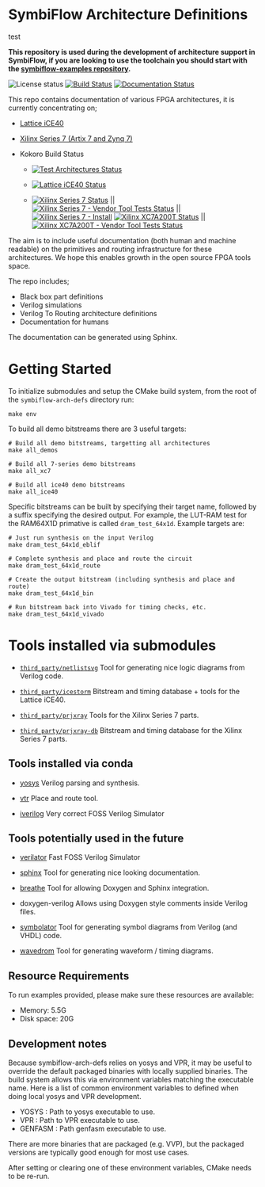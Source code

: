 # SymbiFlow Architecture Definitions

test

**This repository is used during the development of architecture support in SymbiFlow, if you are looking to use the toolchain you should start with the [symbiflow-examples repository](https://github.com/SymbiFlow/symbiflow-examples).**

![License status](https://img.shields.io/github/license/SymbiFlow/symbiflow-arch-defs)
[![Build Status](https://travis-ci.org/SymbiFlow/symbiflow-arch-defs.svg?branch=master)](https://travis-ci.org/SymbiFlow/symbiflow-arch-defs)
[![Documentation Status](https://readthedocs.org/projects/symbiflow-arch-defs/badge/?version=latest)](https://symbiflow.readthedocs.io/projects/arch-defs/en/latest/?badge=latest)

This repo contains documentation of various FPGA architectures, it is currently
concentrating on;

 * [Lattice iCE40](ice40)
 * [Xilinx Series 7 (Artix 7 and Zynq 7)](xc/xc7)

 * Kokoro Build Status
   * [![Test Architectures Status](http://storage.googleapis.com/symbiflow-badges/symbiflow-arch-defs/testarch.svg)](http://storage.googleapis.com/symbiflow-badges/symbiflow-arch-defs/testarch.html)

   * [![Lattice iCE40 Status](http://storage.googleapis.com/symbiflow-badges/symbiflow-arch-defs/ice40.svg)](http://storage.googleapis.com/symbiflow-badges/symbiflow-arch-defs/ice40.html)

   * [![Xilinx Series 7 Status](http://storage.googleapis.com/symbiflow-badges/symbiflow-arch-defs/xc7.svg)](http://storage.googleapis.com/symbiflow-badges/symbiflow-arch-defs/xc7.html) ||
     [![Xilinx Series 7 - Vendor Tool Tests Status](http://storage.googleapis.com/symbiflow-badges/symbiflow-arch-defs/xc7_vendor.svg)](http://storage.googleapis.com/symbiflow-badges/symbiflow-arch-defs/xc7_vendor.html) ||
     [![Xilinx Series 7 - Install](http://storage.googleapis.com/symbiflow-badges/symbiflow-arch-defs/install.svg)](http://storage.googleapis.com/symbiflow-badges/symbiflow-arch-defs/xc7a200t_vendor.html)
     [![Xilinx XC7A200T Status](http://storage.googleapis.com/symbiflow-badges/symbiflow-arch-defs/xc7a200t.svg)](http://storage.googleapis.com/symbiflow-badges/symbiflow-arch-defs/xc7a200t.html) ||
     [![Xilinx XC7A200T - Vendor Tool Tests Status](http://storage.googleapis.com/symbiflow-badges/symbiflow-arch-defs/xc7a200t_vendor.svg)](http://storage.googleapis.com/symbiflow-badges/symbiflow-arch-defs/xc7a200t_vendor.html)

The aim is to include useful documentation (both human and machine readable) on the primitives and routing infrastructure for these architectures.
We hope this enables growth in the open source FPGA tools space.

The repo includes;

 * Black box part definitions
 * Verilog simulations
 * Verilog To Routing architecture definitions
 * Documentation for humans

The documentation can be generated using Sphinx.

# Getting Started

To initialize submodules and setup the CMake build system, from the root of the `symbiflow-arch-defs` directory run:

```
make env
```

To build all demo bitstreams there are 3 useful targets:

```
# Build all demo bitstreams, targetting all architectures
make all_demos

# Build all 7-series demo bitstreams
make all_xc7

# Build all ice40 demo bitstreams
make all_ice40
```

Specific bitstreams can be built by specifying their target name, followed by a suffix specifying the desired output.
For example, the LUT-RAM test for the RAM64X1D primative is called `dram_test_64x1d`.
Example targets are:


```
# Just run synthesis on the input Verilog
make dram_test_64x1d_eblif

# Complete synthesis and place and route the circuit
make dram_test_64x1d_route

# Create the output bitstream (including synthesis and place and route)
make dram_test_64x1d_bin

# Run bitstream back into Vivado for timing checks, etc.
make dram_test_64x1d_vivado
```

# Tools installed via submodules

 * [`third_party/netlistsvg`](https://github.com/nturley/netlistsvg/)
   Tool for generating nice logic diagrams from Verilog code.

 * [`third_party/icestorm`](https://github.com/cliffordwolf/icestorm/)
   Bitstream and timing database + tools for the Lattice iCE40.

 * [`third_party/prjxray`](https://github.com/SymbiFlow/prjxray/)
   Tools for the Xilinx Series 7 parts.

 * [`third_party/prjxray-db`](https://github.com/SymbiFlow/prjxray-db/)
   Bitstream and timing database for the Xilinx Series 7 parts.

## Tools installed via conda

 * [yosys](https://github.com/YosysHQ/yosys)
   Verilog parsing and synthesis.

 * [vtr](https://github.com/SymbiFlow/vtr-verilog-to-routing)
   Place and route tool.

 * [iverilog](https://github.com/steveicarus/iverilog)
   Very correct FOSS Verilog Simulator

## Tools potentially used in the future

 * [verilator](https://www.veripool.org/wiki/verilator)
   Fast FOSS Verilog Simulator

 * [sphinx](http://www.sphinx-doc.org/en/master/)
   Tool for generating nice looking documentation.

 * [breathe](https://breathe.readthedocs.io/en/latest/)
   Tool for allowing Doxygen and Sphinx integration.

 * doxygen-verilog
   Allows using Doxygen style comments inside Verilog files.

 * [symbolator](https://kevinpt.github.io/symbolator/)
   Tool for generating symbol diagrams from Verilog (and VHDL) code.

 * [wavedrom](https://wavedrom.com/)
   Tool for generating waveform / timing diagrams.

## Resource Requirements

To run examples provided, please make sure these resources are available:
 * Memory: 5.5G
 * Disk space: 20G

## Development notes

Because symbiflow-arch-defs relies on yosys and VPR, it may be useful to override the default packaged binaries with locally supplied binaries.
The build system allows this via environment variables matching the executable name.
Here is a list of common environment variables to defined when doing local yosys and VPR development.

 - YOSYS : Path to yosys executable to use.
 - VPR : Path to VPR executable to use.
 - GENFASM : Path genfasm executable to use.

There are more binaries that are packaged (e.g. VVP), but the packaged versions are typically good enough for most use cases.

After setting or clearing one of these environment variables, CMake needs to be re-run.
